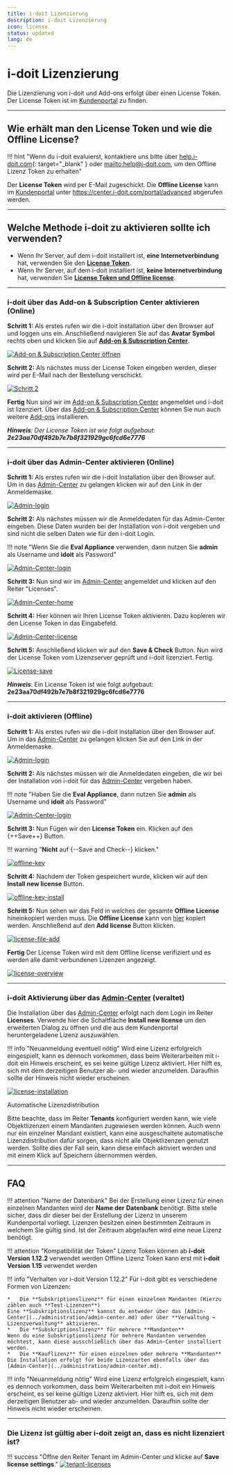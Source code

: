 ```yaml
---
title: i-doit Lizenzierung
description: i-doit Lizenzierung
icon: license
status: updated
lang: de
---
```


# i-doit Lizenzierung

Die Lizenzierung von i-doit und Add-ons erfolgt über einen License Token. Der License Token ist im [Kundenportal](../administration/kundenportal.md) zu finden.

* * *

## Wie erhält man den License Token und wie die Offline License?

!!! hint "Wenn du i-doit evaluierst, kontaktiere uns bitte über [help.i-doit.com](https://help.i-doit.com){: target="_blank" } oder <mailto:help@i-doit.com>, um den Offline Lizenz Token zu erhalten"

Der **License Token** wird per E-Mail zugeschickt. Die **Offline License** kann im [Kundenportal](../administration/kundenportal.md) unter <https://center.i-doit.com/portal/advanced> abgerufen werden.

* * *

## Welche Methode i-doit zu aktivieren sollte ich verwenden?

-   Wenn Ihr Server, auf dem i-doit installiert ist, **eine** **Internetverbindung** hat, verwenden Sie den **[License Token](#i-doit-über-das-add-on--subscription-center-aktivieren-online)**.
-   Wenn Ihr Server, auf dem i-doit installiert ist, **keine** **Internetverbindung** hat, verwenden Sie **[License Token und Offline license](#i-doit-aktivieren-offline)**.

* * *

### i-doit über das Add-on & Subscription Center aktivieren (Online)

**Schritt 1:** Als erstes rufen wir die i-doit installation über den Browser auf und loggen uns ein. Anschließend navigieren Sie auf das **Avatar Symbol** rechts oben und klicken Sie auf **[Add-on & Subscription Center](../administration/add-on-and-subscription-center.md)**.

[![Add-on & Subscription Center öffnen](../assets/images/de/wartung-und-betrieb/activate-license/add-on-und-subscription-center.png)](../assets/images/de/wartung-und-betrieb/activate-license/add-on-und-subscription-center.png)

**Schritt 2:** Als nächstes muss der License Token eingeben werden, dieser wird per E-Mail nach der Bestellung verschickt.

[![Schritt 2](../assets/images/de/wartung-und-betrieb/activate-license/enter-license-token.png)](../assets/images/de/wartung-und-betrieb/activate-license/enter-license-token.png)

**Fertig** Nun sind wir im [Add-on & Subscription Center](../administration/add-on-and-subscription-center.md) angemeldet und i-doit ist lizenziert. Über das [Add-on & Subscription Center](../administration/add-on-and-subscription-center.md) können Sie nun auch weitere [Add-ons](../i-doit-add-ons/index.md) installieren.

**_Hinweis_**_: Der License Token ist wie folgt aufgebaut:_ **_2e23aa70df492b7e7b8f321929gc6fcd6e7776_**

* * *

### i-doit über das Admin-Center aktivieren (Online)

**Schritt 1:** Als erstes rufen wir die i-doit Installation über den Browser auf. Um in das [Admin-Center](../administration/admin-center.md) zu gelangen klicken wir auf den Link in der Anmeldemaske.

[![Admin-login](../assets/images/de/wartung-und-betrieb/activate-license/1.Login_admin.png)](../assets/images/de/wartung-und-betrieb/activate-license/1.Login_admin.png)

**Schritt 2:** Als nächstes müssen wir die Anmeldedaten für das Admin-Center eingeben. Diese Daten wurden bei der Installation von i-doit vergeben und sind nicht die selben Daten wie für den i-doit Login.

!!! note "Wenn Sie die **Eval Appliance** verwenden, dann nutzen Sie **admin** als Username und **idoit** als Password"

[![Admin-Center-login](../assets/images/de/wartung-und-betrieb/activate-license/2.login_admin_center.png)](../assets/images/de/wartung-und-betrieb/activate-license/2.login_admin_center.png)

**Schritt 3:** Nun sind wir im [Admin-Center](../administration/admin-center.md) angemeldet und klicken auf den Reiter "Licenses".

[![Admin-Center-home](../assets/images/de/wartung-und-betrieb/activate-license/3.admin-center-home.png)](../assets/images/de/wartung-und-betrieb/activate-license/3.admin-center-home.png)

**Schritt 4:** Hier können wir Ihren License Token aktivieren. Dazu kopieren wir den License Token in das Eingabefeld.

[![Admin-Center-license](../assets/images/de/wartung-und-betrieb/activate-license/4.admin-center-licenses.png)](../assets/images/de/wartung-und-betrieb/activate-license/4.admin-center-licenses.png)

**Schritt 5:** Anschließend klicken wir auf den **Save & Check** Button. Nun wird der License Token vom Lizenzserver geprüft und i-doit lizenziert. Fertig.

[![License-save](../assets/images/de/wartung-und-betrieb/activate-license/5.admin-center-licenses-token.png)](../assets/images/de/wartung-und-betrieb/activate-license/5.admin-center-licenses-token.png)

**_Hinweis_**: Ein License Token ist wie folgt aufgebaut: **2e23aa70df492b7e7b8f321929gc6fcd6e7776**

* * *

### i-doit aktivieren (Offline)

**Schritt 1:** Als erstes rufen wir die i-doit installation über den Browser auf. Um in das [Admin-Center](../administration/admin-center.md) zu gelangen klicken Sie auf den Link in der Anmeldemaske.

[![Admin-login](../assets/images/de/wartung-und-betrieb/activate-license/1.Login_admin.png)](../assets/images/de/wartung-und-betrieb/activate-license/1.Login_admin.png)

**Schritt 2:** Als nächstes müssen wir die Anmeldedaten eingeben, die wir bei der Installation von i-doit für das [Admin-Center](../administration/admin-center.md) vergeben haben.

!!! note "Haben Sie die **Eval Appliance**, dann nutzen Sie **admin** als Username und **idoit** als Password"

[![Admin-Center-login](../assets/images/de/wartung-und-betrieb/activate-license/2.login_admin_center.png)](../assets/images/de/wartung-und-betrieb/activate-license/2.login_admin_center.png)

**Schritt 3:** Nun Fügen wir den **License Token** ein. Klicken auf den {++Save++} Button.

!!! warning "**Nicht** auf {--Save and Check--} klicken."

[![offline-key](../assets/images/de/wartung-und-betrieb/activate-license/6-offline-token.png)](../assets/images/de/wartung-und-betrieb/activate-license/6-offline-token.png)

**Schritt 4:** Nachdem der Token gespeichert wurde, klicken wir auf den **Install new license** Button.

[![offline-key-install](../assets/images/de/wartung-und-betrieb/activate-license/7.add-new-license-button.png)](../assets/images/de/wartung-und-betrieb/activate-license/7.add-new-license-button.png)

**Schritt 5:** Nun sehen wir das Feld in welches der gesamte **Offline License** hineinkopiert werden muss. Die **Offline License** kann von [hier](#wie-erhält-man-den-license-token-und-wie-die-offline-license) kopiert werden. Anschließend auf den **Add license** Button klicken.

[![license-file-add](../assets/images/de/wartung-und-betrieb/activate-license/10.add-new-license-save.png)](../assets/images/de/wartung-und-betrieb/activate-license/10.add-new-license-save.png)

**Fertig** Der License Token wird mit dem Offline license verifiziert und es werden alle damit verbundenen Lizenzen angezeigt.

[![license-overview](../assets/images/de/wartung-und-betrieb/activate-license/11.admin-center-licenses-token.png)](../assets/images/de/wartung-und-betrieb/activate-license/11.admin-center-licenses-token.png)

* * *

### i-doit Aktivierung über das [Admin-Center](../administration/admin-center.md) (veraltet)

Die Installation über das [Admin-Center](../administration/admin-center.md) erfolgt nach dem Login im Reiter **Licenses**. Verwende hier die Schaltfläche **Install new license** um den erweiterten Dialog zu öffnen und die aus dem Kundenportal heruntergeladene Lizenz auszuwählen.

!!! info "Neuanmeldung eventuell nötig"
    Wird eine Lizenz erfolgreich eingespielt, kann es dennoch vorkommen, dass beim Weiterarbeiten mit i-doit ein Hinweis erscheint, es sei keine gültige Lizenz aktiviert. Hier hilft es, sich mit dem derzeitigen Benutzer ab- und wieder anzumelden. Daraufhin sollte der Hinweis nicht wieder erscheinen.

[![license-installation](../assets/images/de/wartung-und-betrieb/activate-license/12.i-doit-license.png)](../assets/images/de/wartung-und-betrieb/activate-license/12.i-doit-license.png)

Automatische Lizenzdistribution

Bitte beachte, dass im Reiter **Tenants** konfiguriert werden kann, wie viele Objektlizenzen einem Mandanten zugewiesen werden können. Auch wenn nur ein einzelner Mandant existiert, kann eine ausgeschaltete automatische Lizenzdistribution dafür sorgen, dass nicht alle Objektlizenzen genutzt werden. Sollte dies der Fall sein, kann diese einfach aktiviert werden und mit einem Klick auf Speichern übernommen werden.

* * *

## FAQ

!!! attention "Name der Datenbank"
    Bei der Erstellung einer Lizenz für einen einzelnen Mandanten wird der **Name der** **Datenbank** benötigt. Bitte stelle sicher, dass dir dieser bei der Erstellung der Lizenz in unserem Kundenportal vorliegt.
    Lizenzen besitzen einen bestimmten Zeitraum in welchem Sie gültig sind. Ist der Zeitraum abgelaufen wird eine neue Lizenz benötigt.

!!! attention "Kompatibilität der Token"
    Lizenz Token können ab **i-doit Version 1.12.2** verwendet werden
    Offline Lizenz Token kann erst mit **i-doit Version 1.15** verwendet werden

!!! info "Verhalten vor i-doit Version 1.12.2"
    Für i-doit gibt es verschiedene Formen von Lizenzen:

    *   Die **Subskriptionslizenz** für einen einzelnen Mandanten (Hierzu zählen auch **Test-Lizenzen**)
    Eine **Subskriptionslizenz** kannst du entweder über das [Admin-Center](../administration/admin-center.md) oder über **Verwaltung → Lizenzverwaltung** aktivieren.
    *   Die **Subskriptionslizenz** für mehrere **Mandanten**
    Wenn du eine Subskriptionslizenz für mehrere Mandanten verwenden möchtest, kann diese ausschließlich über das Admin-Center installiert werden.
    *   Die **Kauflizenz** für einen einzelnen oder mehrere **Mandanten**
    Die Installation erfolgt für beide Lizenzarten ebenfalls über das [Admin-Center](../administration/admin-center.md).

!!! info "Neuanmeldung nötig"
    Wird eine Lizenz erfolgreich eingespielt, kann es dennoch vorkommen, dass beim Weiterarbeiten mit i-doit ein Hinweis erscheint, es sei keine gültige Lizenz aktiviert. Hier hilft es, sich mit dem derzeitigen Benutzer ab- und wieder anzumelden. Daraufhin sollte der Hinweis nicht wieder erscheinen.

* * *

### Die Lizenz ist gültig aber i-doit zeigt an, dass es nicht lizenziert ist?

!!! success "Öffne den Reiter Tenant im Admin-Center und klicke auf **Save license settings**."
    [![tenant-licenses](../assets/images/de/wartung-und-betrieb/activate-license/13.png)](../assets/images/de/wartung-und-betrieb/activate-license/13.png)
